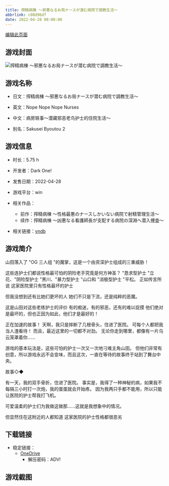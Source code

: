 ```yaml
---
title: 搾精病棟 ～邪悪なるお局ナースが潜む病院で調教生活～
abbrlink: c08d96df
date: 2022-04-28 00:00:00
---
```

[编辑此页面](https://github.com/ACG-3/ADV3-source/blob/main/source/_posts/games/%E6%90%BE%E7%B2%BE%E7%97%85%E6%A3%9F%20%EF%BD%9E%E9%82%AA%E6%82%AA%E3%81%AA%E3%82%8B%E3%81%8A%E5%B1%80%E3%83%8A%E3%83%BC%E3%82%B9%E3%81%8C%E6%BD%9C%E3%82%80%E7%97%85%E9%99%A2%E3%81%A7%E8%AA%BF%E6%95%99%E7%94%9F%E6%B4%BB%EF%BD%9E.md)

## 游戏封面

![搾精病棟 ～邪悪なるお局ナースが潜む病院で調教生活～](https://pan.timero.xyz/onedrive/img_lib_001/%E6%90%BE%E7%B2%BE%E7%97%85%E6%A3%9F%20%EF%BD%9E%E9%82%AA%E6%82%AA%E3%81%AA%E3%82%8B%E3%81%8A%E5%B1%80%E3%83%8A%E3%83%BC%E3%82%B9%E3%81%8C%E6%BD%9C%E3%82%80%E7%97%85%E9%99%A2%E3%81%A7%E8%AA%BF%E6%95%99%E7%94%9F%E6%B4%BB%EF%BD%9E_cover.avif)


## 游戏名称

- 日文：搾精病棟 ～邪悪なるお局ナースが潜む病院で調教生活～
- 英文：Nope Nope Nope Nurses
- 中文：病房轶事～潜藏邪恶老鸟护士的住院生活～

- 别名：Sakusei Byoutou 2


## 游戏信息

- 时长：5.75 h
- 开发者：Dark One!
- 发售日期：2022-04-28
- 游戏平台：win
- 相关作品：
   - 前作：搾精病棟 ～性格最悪のナースしかいない病院で射精管理生活～
   - 续作：搾精病棟 ～凶悪なる看護師長が支配する病院の深淵へ潜入捜査～

- 相关链接：[vndb](https://vndb.org/v32706)


## 游戏简介

山田落入了 "OG 三人组 "的魔掌，这是一个由资深护士组成的三重威胁！

这些连护士们都说性格最可怕的阴险老手究竟是何方神圣？
"恳求型护士 "立花、"阴险型护士 "黑川、"暴力型护士 "山口和 "消极型护士 "平松。
正如传言所说 这家医院里只有性格最坏的护士

但我没想到还有比她们更坏的人
她们不只是下流，还是纯粹的恶魔。

这是山田对这些老练护士的评价
有的痴迷，有的邪恶，还有的难以捉摸
他们绝对是最坏的，但也正因为如此，他们才是最好的！

正在加速的故事！
天啊，我只是摔断了几根骨头，住进了医院。
可每个人都把我当人渣看待！
而且，最近这里的一切都不对劲。
无论你走到哪里，都像有一片乌云笼罩着你......

游戏的基本玩法是，这些可怕的护士一次又一次地刁难主角山田。
但他们非常有创意，所以游戏永远不会变味，而且这次，一直在等待的故事终于站到了舞台中央。

故事◇◆

有一天，我的双手骨折，住进了医院。
事实是，我得了一种神秘的病，如果我不每隔三小时打一次炮，我的蛋蛋就会开始疼。
因为我两只手都不能用，所以只能让医院的护士帮我打飞机。

可爱温柔的护士们为我做这做那......这就是我想象中的情况。

但显然住在这附近的人都知道 这家医院的护士性格都很恶劣




## 下载链接

- 稳定链接：
    - [OneDrive](https://pan.timero.xyz/onedrive/adv_lib_001/%E6%90%BE%E7%B2%BE%E7%97%85%E6%A3%9F%20%EF%BD%9E%E9%82%AA%E6%82%AA%E3%81%AA%E3%82%8B%E3%81%8A%E5%B1%80%E3%83%8A%E3%83%BC%E3%82%B9%E3%81%8C%E6%BD%9C%E3%82%80%E7%97%85%E9%99%A2%E3%81%A7%E8%AA%BF%E6%95%99%E7%94%9F%E6%B4%BB%EF%BD%9E)
        - 解压密码：ADV!



## 游戏截图


